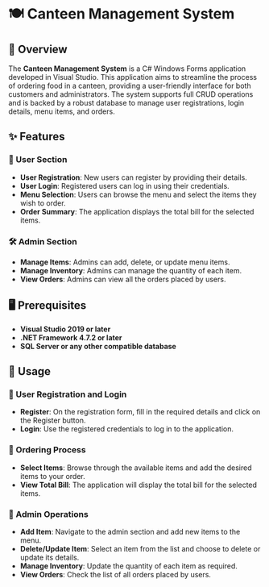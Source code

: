 # 🍽️ Canteen Management System

## 📝 Overview
The **Canteen Management System** is a C# Windows Forms application developed in Visual Studio. This application aims to streamline the process of ordering food in a canteen, providing a user-friendly interface for both customers and administrators. The system supports full CRUD operations and is backed by a robust database to manage user registrations, login details, menu items, and orders.

## ✨ Features

### 👥 User Section
- **User Registration**: New users can register by providing their details.
- **User Login**: Registered users can log in using their credentials.
- **Menu Selection**: Users can browse the menu and select the items they wish to order.
- **Order Summary**: The application displays the total bill for the selected items.

### 🛠️ Admin Section
- **Manage Items**: Admins can add, delete, or update menu items.
- **Manage Inventory**: Admins can manage the quantity of each item.
- **View Orders**: Admins can view all the orders placed by users.

## 🖥️ Prerequisites
- **Visual Studio 2019 or later**
- **.NET Framework 4.7.2 or later**
- **SQL Server or any other compatible database**

## 🚀 Usage 

### 👤 User Registration and Login
- **Register**: On the registration form, fill in the required details and click on the Register button.
- **Login**: Use the registered credentials to log in to the application.

### 🛒 Ordering Process
- **Select Items**: Browse through the available items and add the desired items to your order.
- **View Total Bill**: The application will display the total bill for the selected items.

### 🔧 Admin Operations
- **Add Item**: Navigate to the admin section and add new items to the menu.
- **Delete/Update Item**: Select an item from the list and choose to delete or update its details.
- **Manage Inventory**: Update the quantity of each item as required.
- **View Orders**: Check the list of all orders placed by users.


